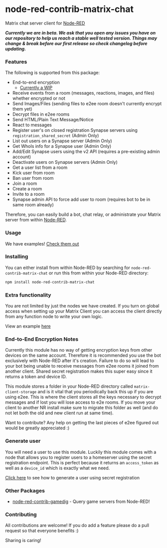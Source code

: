 # node-red-contrib-matrix-chat
Matrix chat server client for [Node-RED](https://nodered.org/)

***Currently we are in beta. We ask that you open any issues you have on our repository to help us reach a stable well tested version. Things may change & break before our first release so check changelog before updating.***

### Features

The following is supported from this package:

- End-to-end encryption
  - [Currently a WIP](#end-to-end-encryption-notes)
- Receive events from a room (messages, reactions, images, and files) whether encrypted or not
- Send Images/Files (sending files to e2ee room doesn't currently encrypt them yet)
- Decrypt files in e2ee rooms
- Send HTML/Plain Text Message/Notice
- React to messages
- Register user's on closed registration Synapse servers using `registration_shared_secret` (Admin Only)
- List out users on a Synapse server (Admin Only)
- Get WhoIs info for a Synapse user (Admin Only)
- Add/Edit Synapse users using the v2 API (requires a pre-existing admin account)
- Deactivate users on Synapse servers (Admin Only)
- Get a user list from a room
- Kick user from room
- Ban user from room
- Join a room
- Create a room
- Invite to a room
- Synapse admin API to force add user to room (requires bot to be in same room already)


Therefore, you can easily build a bot, chat relay, or administrate your Matrix server from within [Node-RED](https://nodered.org/).

### Usage
We have examples! [Check them out](https://github.com/Skylar-Tech/node-red-contrib-matrix-chat/tree/master/examples#readme)

### Installing

You can either install from within Node-RED by searching for `node-red-contrib-matrix-chat` or run this from within your Node-RED directory:
```bash
npm install node-red-contrib-matrix-chat
```

### Extra functionality
You are not limited by just the nodes we have created. If you turn on global access when setting up your Matrix Client you can access the client directly from any function node to write your own logic.

View an example [here](https://github.com/Skylar-Tech/node-red-contrib-matrix-chat/tree/master/examples#use-function-node-to-run-any-command)

### End-to-End Encryption Notes
Currently this module has no way of getting encryption keys from other devices on the same account. Therefore it is recommended you use the bot exclusively with Node-RED after it's creation. Failure to do so will lead to your bot being unable to receive messages from e2ee rooms it joined from another client. Shared secret registration makes this super easy since it returns a token and device ID.

This module stores a folder in your Node-RED directory called `matrix-client-storage` and is it vital that you periodically back this up if you are using e2ee. This is where the client stores all the keys necessary to decrypt messages and if lost you will lose access to e2e rooms. If you move your client to another NR install make sure to migrate this folder as well (and do not let both the old and new client run at same time).

Want to contribute? Any help on getting the last pieces of e2ee figured out would be greatly appreciated :)

### Generate user
You will need a user to use this module. Luckily this module comes with a node that allows you to register users to a homeserver using the secret registration endpoint. This is perfect because it returns an `access_token` as well as a `device_id` which is exactly what we need.

[Click here](https://github.com/Skylar-Tech/node-red-contrib-matrix-chat/tree/master/examples#readme) to see how to generate a user using secret registration



### Other Packages

- [node-red-contrib-gamedig](https://www.npmjs.com/package/node-red-contrib-gamedig) - Query game servers from Node-RED!

### Contributing
All contributions are welcome! If you do add a feature please do a pull request so that everyone benefits :)

Sharing is caring!